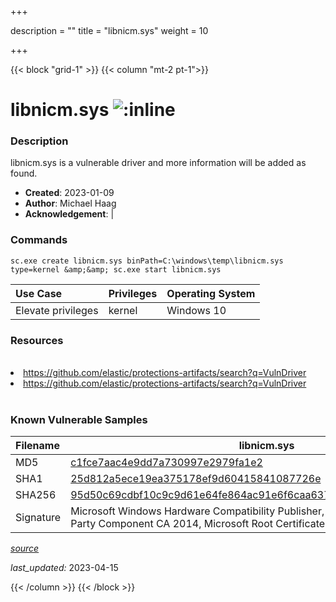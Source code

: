 +++

description = ""
title = "libnicm.sys"
weight = 10

+++


{{< block "grid-1" >}}
{{< column "mt-2 pt-1">}}


# libnicm.sys ![:inline](/images/twitter_verified.png) 


### Description

libnicm.sys is a vulnerable driver and more information will be added as found.

- **Created**: 2023-01-09
- **Author**: Michael Haag
- **Acknowledgement**:  | [](https://twitter.com/)

### Commands

```
sc.exe create libnicm.sys binPath=C:\windows\temp\libnicm.sys type=kernel &amp;&amp; sc.exe start libnicm.sys
```

| Use Case | Privileges | Operating System | 
|:---- | ---- | ---- |
| Elevate privileges | kernel | Windows 10 |

### Resources
<br>
<li><a href=" https://github.com/elastic/protections-artifacts/search?q=VulnDriver"> https://github.com/elastic/protections-artifacts/search?q=VulnDriver</a></li>
<li><a href="https://github.com/elastic/protections-artifacts/search?q=VulnDriver">https://github.com/elastic/protections-artifacts/search?q=VulnDriver</a></li>
<br>

### Known Vulnerable Samples

| Filename | libnicm.sys |
|:---- | ---- | 
| MD5 | <a href="https://www.virustotal.com/gui/file/c1fce7aac4e9dd7a730997e2979fa1e2">c1fce7aac4e9dd7a730997e2979fa1e2</a> |
| SHA1 | <a href="https://www.virustotal.com/gui/file/25d812a5ece19ea375178ef9d60415841087726e">25d812a5ece19ea375178ef9d60415841087726e</a> |
| SHA256 | <a href="https://www.virustotal.com/gui/file/95d50c69cdbf10c9c9d61e64fe864ac91e6f6caa637d128eb20e1d3510e776d3">95d50c69cdbf10c9c9d61e64fe864ac91e6f6caa637d128eb20e1d3510e776d3</a> |
| Signature | Microsoft Windows Hardware Compatibility Publisher, Microsoft Windows Third Party Component CA 2014, Microsoft Root Certificate Authority 2010   || Company | Micro Focus || Description | XTier COM Services Driver || Product | Micro Focus XTier || OriginalFilename | libnicm.sys |


[*source*](https://github.com/magicsword-io/LOLDrivers/tree/main/yaml/libnicm.yaml)

*last_updated:* 2023-04-15








{{< /column >}}
{{< /block >}}

